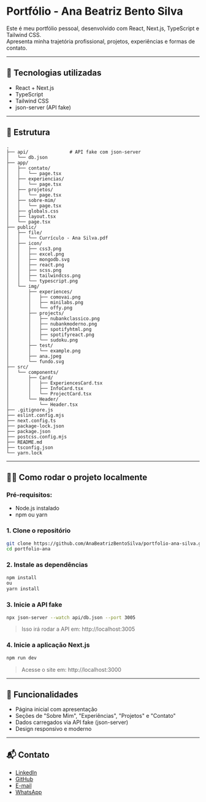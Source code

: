 # Portfólio - Ana Beatriz Bento Silva

Este é meu portfólio pessoal, desenvolvido com React, Next.js, TypeScript e Tailwind CSS.  
Apresenta minha trajetória profissional, projetos, experiências e formas de contato.

---

## 🚀 Tecnologias utilizadas

- React + Next.js
- TypeScript
- Tailwind CSS
- json-server (API fake)

---

## 📁 Estrutura

```
.
├── api/               # API fake com json-server
│   └── db.json
├── app/
│   ├── contato/
│   │   └── page.tsx
│   ├── experiencias/
│   │   └── page.tsx
│   ├── projetos/
│   │   └── page.tsx
│   ├── sobre-mim/
│   │   └── page.tsx
│   ├── globals.css
│   ├── layout.tsx
│   └── page.tsx
├── public/
│   ├── file/
│   │   └── Currículo - Ana Silva.pdf
│   ├── icon/
│   │   ├── css3.png
│   │   ├── excel.png
│   │   ├── mongodb.svg
│   │   ├── react.png
│   │   ├── scss.png
│   │   ├── tailwindcss.png
│   │   └── typescript.png
│   └── img/
│       ├── experiences/
│       │   ├── comovai.png
│       │   ├── minilabs.png
│       │   └── offy.png
│       ├── projects/
│       │   ├── nubankclassico.png
│       │   ├── nubankmoderno.png
│       │   ├── spotifyhtml.png
│       │   ├── spotifyreact.png
│       │   └── sudoku.png
│       ├── test/
│       │   └── example.png
│       ├── ana.jpeg
│       └── fundo.svg
├── src/
│   └── components/
│       ├── Card/
│       │   ├── ExperiencesCard.tsx
│       │   ├── InfoCard.tsx
│       │   └── ProjectCard.tsx
│       └── Header/
│           └── Header.tsx
├── .gitignore.js
├── eslint.config.mjs
├── next.config.ts
├── package-lock.json
├── package.json
├── postcss.config.mjs
├── README.md
├── tsconfig.json
└── yarn.lock
```

---

## 🧑‍💻 Como rodar o projeto localmente

### Pré-requisitos:

- Node.js instalado
- npm ou yarn

### 1. Clone o repositório

```bash
git clone https://github.com/AnaBeatrizBentoSilva/portfolio-ana-silva.git
cd portfolio-ana
```

### 2. Instale as dependências

```bash
npm install
ou
yarn install
```

### 3. Inicie a API fake

```bash
npx json-server --watch api/db.json --port 3005
```

> Isso irá rodar a API em: http://localhost:3005

### 4. Inicie a aplicação Next.js

```bash
npm run dev
```

> Acesse o site em: http://localhost:3000

---

## 🧾 Funcionalidades

- Página inicial com apresentação
- Seções de "Sobre Mim", "Experiências", "Projetos" e "Contato"
- Dados carregados via API fake (json-server)
- Design responsivo e moderno

---

## 📬 Contato

- [LinkedIn](https://www.linkedin.com/in/anabbsilva)
- [GitHub](https://github.com/AnaBeatrizBentoSilva)
- [E-mail](mailto:anabento3807@gmail.com)
- [WhatsApp](https://wa.me/5511989949992)
